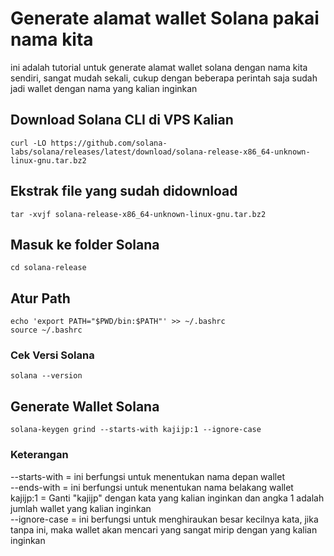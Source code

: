 # Generate alamat wallet Solana pakai nama kita
ini adalah tutorial untuk generate alamat wallet solana dengan nama kita sendiri, sangat mudah sekali, cukup dengan beberapa perintah saja sudah jadi wallet dengan nama yang kalian inginkan

## Download Solana CLI di VPS Kalian
```
curl -LO https://github.com/solana-labs/solana/releases/latest/download/solana-release-x86_64-unknown-linux-gnu.tar.bz2
```
## Ekstrak file yang sudah didownload
```
tar -xvjf solana-release-x86_64-unknown-linux-gnu.tar.bz2
```
## Masuk ke folder Solana
```
cd solana-release
```
## Atur Path
```
echo 'export PATH="$PWD/bin:$PATH"' >> ~/.bashrc
source ~/.bashrc
```
### Cek Versi Solana
```
solana --version
```
## Generate Wallet Solana
```
solana-keygen grind --starts-with kajijp:1 --ignore-case
```

### Keterangan
--starts-with = ini berfungsi untuk menentukan nama depan wallet<br>
--ends-with = ini berfungsi untuk menentukan nama belakang wallet<br>
kajijp:1 = Ganti "kajijp" dengan kata yang kalian inginkan dan angka 1 adalah jumlah wallet yang kalian inginkan<br>
--ignore-case = ini berfungsi untuk menghiraukan besar kecilnya kata, jika tanpa ini, maka wallet akan mencari yang sangat mirip dengan yang kalian inginkan<br>



